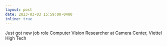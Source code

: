 ```yaml
---
layout: post
date: 2023-03-03 15:59:00-0400
inline: true
---
```


Just got new job role Computer Vision Researcher at Camera Center, Viettel High Tech